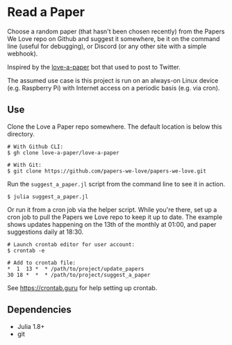 # Read a Paper

Choose a random paper (that hasn't been chosen recently) from the Papers We Love
repo on Github and suggest it somewhere, be it on the command line (useful for
debugging), or Discord (or any other site with a simple webhook).

Inspired by the [love-a-paper](https://github.com/imwally/love-a-paper) bot that
used to post to Twitter.

The assumed use case is this project is run on an always-on Linux device 
(e.g. Raspberry Pi) with Internet access on a periodic basis (e.g. via cron).

## Use

Clone the Love a Paper repo somewhere. The default location is below this
directory.

```shell
# With Github CLI:
$ gh clone love-a-paper/love-a-paper

# With Git:
$ git clone https://github.com/papers-we-love/papers-we-love.git
```

Run the `suggest_a_paper.jl` script from the command line to see it in action.

```shell
$ julia suggest_a_paper.jl
```

Or run it from a cron job via the helper script. While you're there, set up a 
cron job to pull the Papers we Love repo to keep it up to date. The example 
shows updates happening on the 13th of the monthly at 01:00, and paper 
suggestions daily at 18:30.

```shell
# Launch crontab editor for user account:
$ crontab -e

# Add to crontab file:
*  1  13 *  * /path/to/project/update_papers
30 18 *  *  * /path/to/project/suggest_a_paper
```

See https://crontab.guru for help setting up crontab.

## Dependencies

* Julia 1.8+
* git